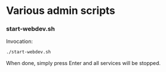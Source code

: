 # Various admin scripts

### start-webdev.sh

Invocation:

```bash
./start-webdev.sh
```

When done, simply press Enter and all services will be stopped.
